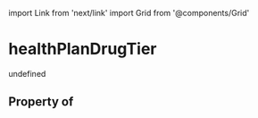 import Link from 'next/link'
import Grid from '@components/Grid'

# healthPlanDrugTier

undefined

## Property of



